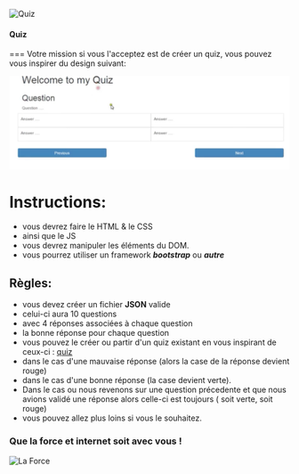 ![Quiz](https://media.giphy.com/media/bUloLSk9NoOcw/giphy.gif)

#### Quiz
===
Votre mission si vous l'acceptez  est de créer un quiz, vous pouvez vous inspirer du design suivant:

![Design](design_projet-1.png)

# Instructions:
+ vous devrez faire le HTML & le CSS
+ ainsi que le JS
+ vous devrez manipuler les éléments du DOM. 
+ vous pourrez utiliser un framework  __*bootstrap*__ ou __*autre*__

##  Règles:
+ vous devez créer un fichier **JSON** valide 
+ celui-ci aura 10 questions
+ avec 4 réponses associées à chaque question
+ la bonne réponse pour chaque question
+ vous pouvez le créer ou partir d'un quiz existant en vous inspirant de ceux-ci : [quiz](http://www.quiz-en-folie.com/)
+ dans le cas d'une mauvaise réponse (alors la case de la réponse devient rouge)
+ dans le cas d'une bonne réponse (la case devient verte).
+ Dans le cas ou nous revenons sur une question précedente et que nous avions validé une réponse alors celle-ci est toujours ( soit verte, soit rouge)
+ vous pouvez allez plus loins si vous le souhaitez.

### Que la force et internet soit avec vous !
![La Force](https://wtfbabe.files.wordpress.com/2016/04/the-force-awakens-03-gif-landing-wtf-watch-the-film-saint-pauly.gif)


